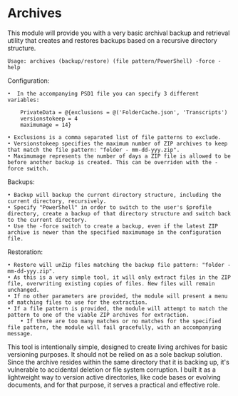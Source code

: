 # Archives
This module will provide you with a very basic archival backup and retrieval utility that creates and restores backups based on a recursive directory structure.
	
	Usage: archives (backup/restore) (file pattern/PowerShell) -force -help

Configuration:

	•  In the accompanying PSD1 file you can specify 3 different variables:
	
		PrivateData = @{exclusions = @('FolderCache.json', 'Transcripts')
		versionstokeep = 4
		maximumage = 14}
		
	• Exclusions is a comma separated list of file patterns to exclude.
	• Versionstokeep specifies the maximum number of ZIP archives to keep that match the file pattern: "folder - mm-dd-yyy.zip".
	• Maximumage represents the number of days a ZIP file is allowed to be before another backup is created. This can be overriden with the -force switch.
	
Backups:

	• Backup will backup the current directory structure, including the current directory, recursively.
	• Specify "PowerShell" in order to switch to the user's $profile directory, create a backup of that directory structure and switch back to the current directory.
	• Use the -force switch to create a backup, even if the latest ZIP archive is newer than the specified maximumage in the configuration file.
	
Restoration:

	• Restore will unZip files matching the backup file pattern: "folder - mm-dd-yyy.zip".
	• As this is a very simple tool, it will only extract files in the ZIP file, overwriting existing copies of files. New files will remain unchanged.
	• If no other parameters are provided, the module will present a menu of matching files to use for the extraction.
	• If a file pattern is provided, the module will attempt to match the pattern to one of the viable ZIP archives for extraction.
		• If there are too many matches or no matches for the specified file pattern, the module will fail gracefully, with an accompanying message.

This tool is intentionally simple, designed to create living archives for basic versioning purposes. It should not be relied on as a sole backup solution. Since the archive resides within the same directory that it is backing up, it's vulnerable to accidental deletion or file system corruption. I built it as a lightweight way to version active directories, like code bases or evolving documents, and for that purpose, it serves a practical and effective role.
